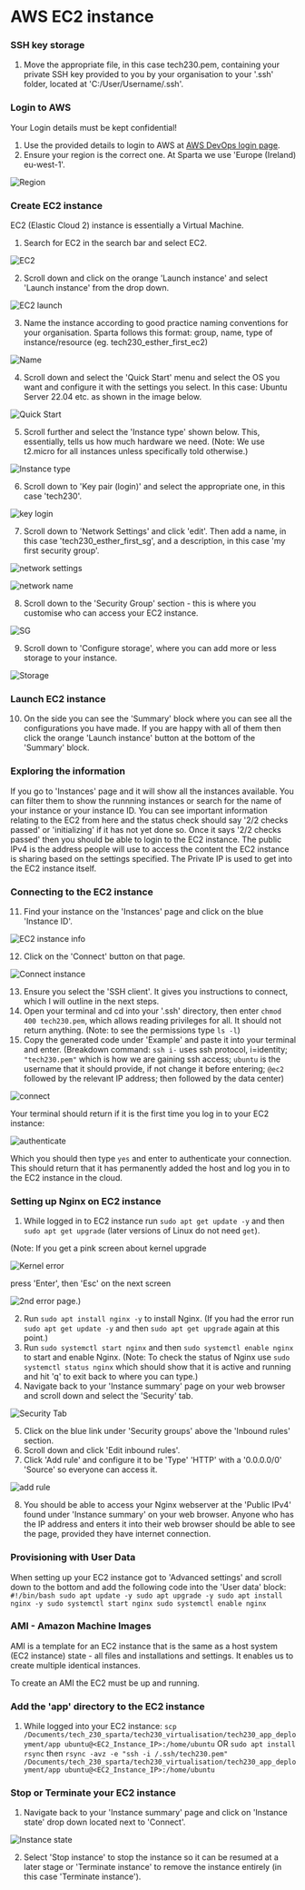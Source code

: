 # AWS EC2 instance

### SSH key storage

1. Move the appropriate file, in this case tech230.pem, containing your private SSH key provided to you by your organisation to your '.ssh' folder, located at 'C:/User/Username/.ssh'.

### Login to AWS

Your Login details must be kept confidential!
1. Use the provided details to login to AWS at [AWS DevOps login page](https://sparta-devops.signin.aws.amazon.com/console).
2. Ensure your region is the correct one. At Sparta we use 'Europe (Ireland) eu-west-1'.

![Region](select_region.png)

### Create EC2 instance

EC2 (Elastic Cloud 2) instance is essentially a Virtual Machine.

1. Search for EC2 in the search bar and select EC2.

![EC2](select_EC2.png)

2. Scroll down and click on the orange 'Launch instance' and select 'Launch instance' from the drop down.

![EC2 launch](launch_ec2.png)

3. Name the instance according to good practice naming conventions for your organisation. Sparta follows this format: group, name, type of instance/resource (eg. tech230_esther_first_ec2)

![Name](name_instance.png)

4. Scroll down and select the 'Quick Start' menu and select the OS you want and configure it with the settings you select. In this case: Ubuntu Server 22.04 etc. as shown in the image below.

![Quick Start](quick_start.png)

5. Scroll further and select the 'Instance type' shown below.  This, essentially, tells us how much hardware we need. (Note: We use t2.micro for all instances unless specifically told otherwise.)

![Instance type](instance_type.png)

6. Scroll down to 'Key pair (login)' and select the appropriate one, in this case 'tech230'.

![key login](key_login.png)

7. Scroll down to 'Network Settings' and click 'edit'. Then add a name, in this case 'tech230_esther_first_sg', and a description, in this case 'my first security group'.

![network settings](network_settings1.png)

![network name](network_settings2.png)

8. Scroll down to the 'Security Group' section - this is where you customise who can access your EC2 instance.

![SG](security_group.png)

9. Scroll down to 'Configure storage', where you can add more or less storage to your instance.

![Storage](storage.png)

### Launch EC2 instance

10. On the side you can see the 'Summary' block where you can see all the configurations you have made. If you are happy with all of them then click the orange 'Launch instance' button at the bottom of the 'Summary' block.

### Exploring the information

If you go to 'Instances' page and it will show all the instances available. You can filter them to show the runnning instances or search for the name of your instance or your instance ID. You can see important information relating to the EC2 from here and the status check should say '2/2 checks passed' or 'initializing' if it has not yet done so. Once it says '2/2 checks passed' then you should be able to login to the EC2 instance. The public IPv4 is the address people will use to access the content the EC2 instance is sharing based on the settings specified. The Private IP is used to get into the EC2 instance itself.

### Connecting to the EC2 instance

11. Find your instance on the 'Instances' page and click on the blue 'Instance ID'.

![EC2 instance info](private_ip.png)

12. Click on the 'Connect' button on that page.

![Connect instance](connect_instance.png)

13. Ensure you select the 'SSH client'. It gives you instructions to connect, which I will outline in the next steps.
14. Open your terminal and cd into your '.ssh' directory, then enter `chmod 400 tech230.pem`, which allows reading privileges for all. It should not return anything. (Note: to see the permissions type `ls -l`)
15. Copy the generated code under 'Example' and paste it into your terminal and enter. (Breakdown command: `ssh i-` uses ssh protocol, i=identity; `"tech230.pem"` which is how we are gaining ssh access; `ubuntu` is the username that it should provide, if not change it before entering; `@ec2` followed by the relevant IP address; then followed by the data center)

![connect](connect1.png)

Your terminal should return if it is the first time you log in to your EC2 instance:

![authenticate](authenticate.png)

Which you should then type `yes` and enter to authenticate your connection. This should return that it has permanently added the host and log you in to the EC2 instance in the cloud.

### Setting up Nginx on EC2 instance

1. While logged in to EC2 instance run `sudo apt get update -y` and then `sudo apt get upgrade` (later versions of Linux do not need `get`).

(Note: If you get a pink screen about kernel upgrade 

![Kernel error](error_kernel.png)

press 'Enter', then 'Esc' on the next screen

![2nd error page](error_kernel2.png).)

2. Run `sudo apt install nginx -y` to install Nginx. (If you had the error run `sudo apt get update -y` and then `sudo apt get upgrade` again at this point.)
3. Run `sudo systemctl start nginx` and then `sudo systemctl enable nginx` to start and enable Nginx. (Note: To check the status of Nginx use `sudo systemctl status nginx` which should show that it is active and running and hit 'q' to exit back to where you can type.)
4. Navigate back to your 'Instance summary' page on your web browser and scroll down and select the 'Security' tab.

![Security Tab](security_tab.png)

5. Click on the blue link under 'Security groups' above the 'Inbound rules' section.
6. Scroll down and click 'Edit inbound rules'.
7. Click 'Add rule' and configure it to be 'Type' 'HTTP' with a '0.0.0.0/0' 'Source' so everyone can access it.

![add rule](add_rule_fin.png)

8. You should be able to access your Nginx webserver at the 'Public IPv4' found under 'Instance summary' on your web browser. Anyone who has the IP address and enters it into their web browser should be able to see the page, provided they have internet connection.

### Provisioning with User Data

When setting up your EC2 instance got to 'Advanced settings' and scroll down to the bottom and add the following code into the 'User data' block:
`#!/bin/bash
sudo apt update -y
sudo apt upgrade -y
sudo apt install nginx -y
sudo systemctl start nginx
sudo systemctl enable nginx`

### AMI - Amazon Machine Images

AMI is a template for an EC2 instance that is the same as a host system (EC2 instance) state - all files and installations and settings. It enables us to create multiple identical instances.

To create an AMI the EC2 must be up and running.

### Add the 'app' directory to the EC2 instance

1. While logged into your EC2 instance: `scp /Documents/tech_230_sparta/tech230_virtualisation/tech230_app_deployment/app ubuntu@<EC2_Instance_IP>:/home/ubuntu` OR `sudo apt install rsync` then `rsync -avz -e "ssh -i /.ssh/tech230.pem" /Documents/tech_230_sparta/tech230_virtualisation/tech230_app_deployment/app ubuntu@<EC2_Instance_IP>:/home/ubuntu`


### Stop or Terminate your EC2 instance

1. Navigate back to your 'Instance summary' page and click on 'Instance state' drop down located next to 'Connect'.

![Instance state](instance_state.png)

2. Select 'Stop instance' to stop the instance so it can be resumed at a later stage or 'Terminate instance' to remove the instance entirely (in this case 'Terminate instance').
